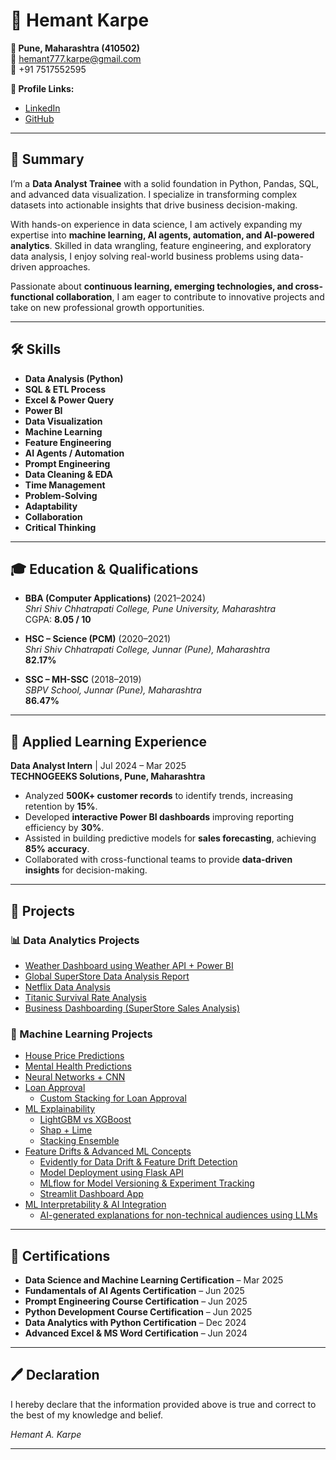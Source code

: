 # 📄 Hemant Karpe

**📍 Pune, Maharashtra (410502)**  
📧 [hemant777.karpe@gmail.com](mailto:hemant777.karpe@gmail.com)  
📱 +91 7517552595  

**🔗 Profile Links:**  
- [LinkedIn](https://www.linkedin.com/in/hemant-karpe)  
- [GitHub](https://github.com/Hemant-Karpe-777)  

---

## 🚀 Summary  
I’m a **Data Analyst Trainee** with a solid foundation in Python, Pandas, SQL, and advanced data visualization. I specialize in transforming complex datasets into actionable insights that drive business decision-making.  

With hands-on experience in data science, I am actively expanding my expertise into **machine learning, AI agents, automation, and AI-powered analytics**. Skilled in data wrangling, feature engineering, and exploratory data analysis, I enjoy solving real-world business problems using data-driven approaches.  

Passionate about **continuous learning, emerging technologies, and cross-functional collaboration**, I am eager to contribute to innovative projects and take on new professional growth opportunities.  

---

## 🛠 Skills  

- **Data Analysis (Python)**  
- **SQL & ETL Process**  
- **Excel & Power Query**  
- **Power BI**  
- **Data Visualization**  
- **Machine Learning**  
- **Feature Engineering**  
- **AI Agents / Automation**  
- **Prompt Engineering**  
- **Data Cleaning & EDA**  
- **Time Management**  
- **Problem-Solving**  
- **Adaptability**  
- **Collaboration**  
- **Critical Thinking**  

---

## 🎓 Education & Qualifications  

- **BBA (Computer Applications)** (2021–2024)  
  *Shri Shiv Chhatrapati College, Pune University, Maharashtra*  
  CGPA: **8.05 / 10**  

- **HSC – Science (PCM)** (2020–2021)  
  *Shri Shiv Chhatrapati College, Junnar (Pune), Maharashtra*  
  **82.17%**  

- **SSC – MH-SSC** (2018–2019)  
  *SBPV School, Junnar (Pune), Maharashtra*  
  **86.47%**  

---

## 💼 Applied Learning Experience  

**Data Analyst Intern** | Jul 2024 – Mar 2025  
**TECHNOGEEKS Solutions, Pune, Maharashtra**  

- Analyzed **500K+ customer records** to identify trends, increasing retention by **15%**.  
- Developed **interactive Power BI dashboards** improving reporting efficiency by **30%**.  
- Assisted in building predictive models for **sales forecasting**, achieving **85% accuracy**.  
- Collaborated with cross-functional teams to provide **data-driven insights** for decision-making.  

---

## 📂 Projects  

### 📊 Data Analytics Projects  
- [Weather Dashboard using Weather API + Power BI](https://github.com/Hemant-Karpe-777/Data-Analysis-Projects/tree/main/weather%20dashboard)  
- [Global SuperStore Data Analysis Report](https://github.com/Hemant-Karpe-777/Data-Analysis-Projects/tree/main/Super%20Store%20Advanced%20Analysis)  
- [Netflix Data Analysis](https://github.com/Hemant-Karpe-777/Data-Analysis-Projects/tree/main/Netflix%20Movies)  
- [Titanic Survival Rate Analysis](https://github.com/Hemant-Karpe-777/Data-Analysis-Projects/tree/main/Titanic_dataset)  
- [Business Dashboarding (SuperStore Sales Analysis)](https://github.com/Hemant-Karpe-777/Data-Analysis-Projects/tree/main/Business%20Dashboarding)  

### 🤖 Machine Learning Projects  
- [House Price Predictions](https://github.com/Hemant-Karpe-777/Machine-Learning-Projects-Showcase/tree/main/House%20Price%20Prediction)  
- [Mental Health Predictions](https://github.com/Hemant-Karpe-777/Machine-Learning-Projects-Showcase/tree/main/Mental%20Health%20Prediction)  
- [Neural Networks + CNN](https://github.com/Hemant-Karpe-777/Machine-Learning-Projects-Showcase/tree/main/Neural%2BCNN)  
- [Loan Approval](https://github.com/Hemant-Karpe-777/Machine-Learning-Projects-Showcase/tree/main/Loan%20Approval)  
  - [Custom Stacking for Loan Approval](https://github.com/Hemant-Karpe-777/Machine-Learning-Projects-Showcase/tree/main/Loan%20Approval/Advanced_loanAproval_stacking)  
- [ML Explainability](https://github.com/Hemant-Karpe-777/Machine-Learning-Projects-Showcase/tree/main/ML%20Explainability)  
  - [LightGBM vs XGBoost](https://github.com/Hemant-Karpe-777/Machine-Learning-Projects-Showcase/tree/main/ML%20Explainability/LightGBM%20vs%20XGBoost)  
  - [Shap + Lime](https://github.com/Hemant-Karpe-777/Machine-Learning-Projects-Showcase/tree/main/ML%20Explainability/Shap%20%2B%20Lime)  
  - [Stacking Ensemble](https://github.com/Hemant-Karpe-777/Machine-Learning-Projects-Showcase/tree/main/ML%20Explainability/Stacking%20Ensemble)  
- [Feature Drifts & Advanced ML Concepts](https://github.com/Hemant-Karpe-777/Machine-Learning-Projects-Showcase/tree/main/AdvancedML%20%26%20Feature%20Drift)  
  - [Evidently for Data Drift & Feature Drift Detection](https://github.com/Hemant-Karpe-777/Machine-Learning-Projects-Showcase/tree/main/AdvancedML%20%26%20Feature%20Drift/report)  
  - [Model Deployment using Flask API](https://github.com/Hemant-Karpe-777/Machine-Learning-Projects-Showcase/tree/main/AdvancedML%20%26%20Feature%20Drift/deploy)  
  - [MLflow for Model Versioning & Experiment Tracking](https://github.com/Hemant-Karpe-777/Machine-Learning-Projects-Showcase/tree/main/AdvancedML%20%26%20Feature%20Drift/mlflow)  
  - [Streamlit Dashboard App](https://github.com/Hemant-Karpe-777/Machine-Learning-Projects-Showcase/tree/main/AdvancedML%20%26%20Feature%20Drift/streamlit)  
- [ML Interpretability & AI Integration](https://github.com/Hemant-Karpe-777/Machine-Learning-Projects-Showcase/tree/main/ML%20Interpretability%20%26%20AI%20Integration)  
  - [AI-generated explanations for non-technical audiences using LLMs](https://github.com/Hemant-Karpe-777/Machine-Learning-Projects-Showcase/tree/main/ML%20Interpretability%20%26%20AI%20Integration)  

---

## 📜 Certifications  

- **Data Science and Machine Learning Certification** – Mar 2025  
- **Fundamentals of AI Agents Certification** – Jun 2025  
- **Prompt Engineering Course Certification** – Jun 2025  
- **Python Development Course Certification** – Jun 2025  
- **Data Analytics with Python Certification** – Dec 2024  
- **Advanced Excel & MS Word Certification** – Jun 2024  

---

## 🖊 Declaration  

I hereby declare that the information provided above is true and correct to the best of my knowledge and belief.  

*Hemant A. Karpe*  

---
